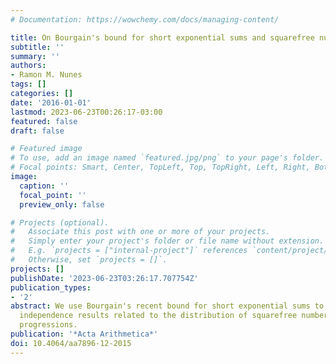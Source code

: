 ```yaml
---
# Documentation: https://wowchemy.com/docs/managing-content/

title: On Bourgain's bound for short exponential sums and squarefree numbers
subtitle: ''
summary: ''
authors:
- Ramon M. Nunes
tags: []
categories: []
date: '2016-01-01'
lastmod: 2023-06-23T00:26:17-03:00
featured: false
draft: false

# Featured image
# To use, add an image named `featured.jpg/png` to your page's folder.
# Focal points: Smart, Center, TopLeft, Top, TopRight, Left, Right, BottomLeft, Bottom, BottomRight.
image:
  caption: ''
  focal_point: ''
  preview_only: false

# Projects (optional).
#   Associate this post with one or more of your projects.
#   Simply enter your project's folder or file name without extension.
#   E.g. `projects = ["internal-project"]` references `content/project/deep-learning/index.md`.
#   Otherwise, set `projects = []`.
projects: []
publishDate: '2023-06-23T03:26:17.707754Z'
publication_types:
- '2'
abstract: We use Bourgain's recent bound for short exponential sums to prove certain
  independence results related to the distribution of squarefree numbers in arithmetic
  progressions.
publication: '*Acta Arithmetica*'
doi: 10.4064/aa7896-12-2015
---
```

